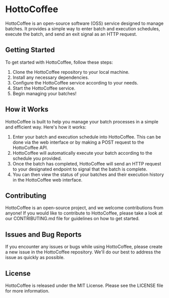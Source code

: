 # HottoCoffee

HottoCoffee is an open-source software (OSS) service designed to manage batches. It provides a simple way to enter batch and execution schedules, execute the batch, and send an exit signal as an HTTP request.

## Getting Started

To get started with HottoCoffee, follow these steps:

1. Clone the HottoCoffee repository to your local machine.
2. Install any necessary dependencies.
3. Configure the HottoCoffee service according to your needs.
4. Start the HottoCoffee service.
5. Begin managing your batches!

## How it Works

HottoCoffee is built to help you manage your batch processes in a simple and efficient way. Here's how it works:

1. Enter your batch and execution schedule into HottoCoffee. This can be done via the web interface or by making a POST request to the HottoCoffee API.
2. HottoCoffee will automatically execute your batch according to the schedule you provided.
3. Once the batch has completed, HottoCoffee will send an HTTP request to your designated endpoint to signal that the batch is complete.
4. You can then view the status of your batches and their execution history in the HottoCoffee web interface.

## Contributing

HottoCoffee is an open-source project, and we welcome contributions from anyone! If you would like to contribute to HottoCoffee, please take a look at our CONTRIBUTING.md file for guidelines on how to get started.

## Issues and Bug Reports

If you encounter any issues or bugs while using HottoCoffee, please create a new issue in the HottoCoffee repository. We'll do our best to address the issue as quickly as possible.

## License

HottoCoffee is released under the MIT License. Please see the LICENSE file for more information.
